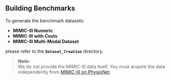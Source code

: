 ## **Building Benchmarks**

To generate the benchmark datasets:  
- **MIMIC-III Numeric**  
- **MIMIC-III with Costs**  
- **MIMIC-III Multi-Modal Dataset**  

please refer to the **`Dataset_Creation`** directory.

> **Note:**  
We do not provide the MIMIC-III data itself. You must acquire the data independently from [MIMIC-III on PhysioNet](https://mimic.physionet.org/).
